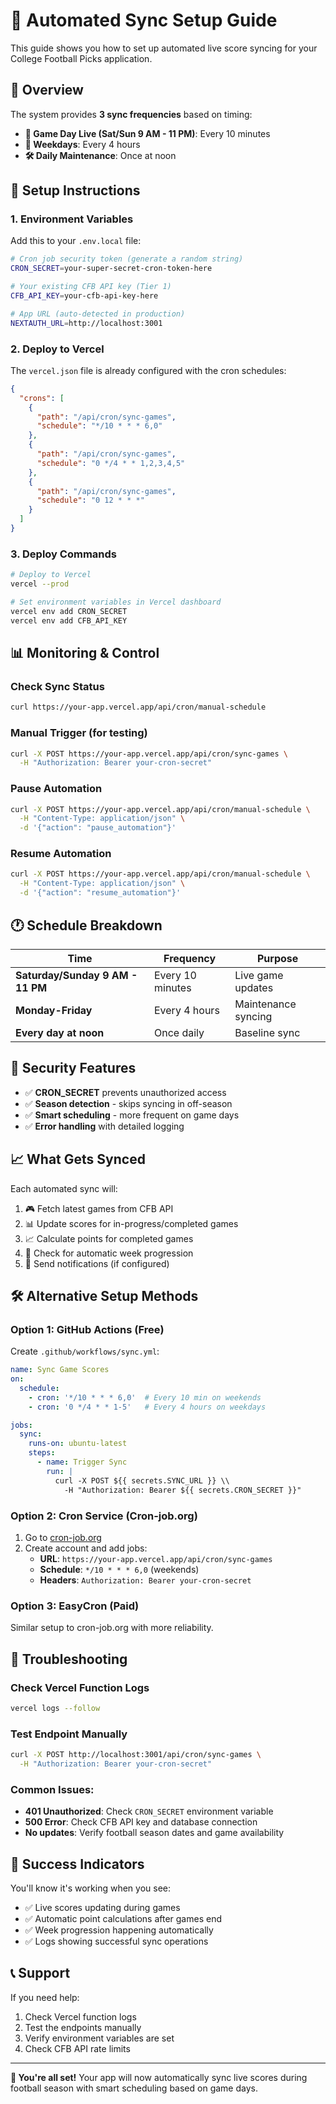 # 🤖 Automated Sync Setup Guide

This guide shows you how to set up automated live score syncing for your College Football Picks application.

## 🎯 Overview

The system provides **3 sync frequencies** based on timing:
- **🏈 Game Day Live (Sat/Sun 9 AM - 11 PM)**: Every 10 minutes
- **📅 Weekdays**: Every 4 hours  
- **🛠️ Daily Maintenance**: Once at noon

## 🚀 Setup Instructions

### 1. Environment Variables

Add this to your `.env.local` file:

```bash
# Cron job security token (generate a random string)
CRON_SECRET=your-super-secret-cron-token-here

# Your existing CFB API key (Tier 1)
CFB_API_KEY=your-cfb-api-key-here

# App URL (auto-detected in production)
NEXTAUTH_URL=http://localhost:3001
```

### 2. Deploy to Vercel

The `vercel.json` file is already configured with the cron schedules:

```json
{
  "crons": [
    {
      "path": "/api/cron/sync-games",
      "schedule": "*/10 * * * 6,0"
    },
    {
      "path": "/api/cron/sync-games", 
      "schedule": "0 */4 * * 1,2,3,4,5"
    },
    {
      "path": "/api/cron/sync-games",
      "schedule": "0 12 * * *"
    }
  ]
}
```

### 3. Deploy Commands

```bash
# Deploy to Vercel
vercel --prod

# Set environment variables in Vercel dashboard
vercel env add CRON_SECRET
vercel env add CFB_API_KEY
```

## 📊 Monitoring & Control

### Check Sync Status
```bash
curl https://your-app.vercel.app/api/cron/manual-schedule
```

### Manual Trigger (for testing)
```bash
curl -X POST https://your-app.vercel.app/api/cron/sync-games \
  -H "Authorization: Bearer your-cron-secret"
```

### Pause Automation
```bash
curl -X POST https://your-app.vercel.app/api/cron/manual-schedule \
  -H "Content-Type: application/json" \
  -d '{"action": "pause_automation"}'
```

### Resume Automation  
```bash
curl -X POST https://your-app.vercel.app/api/cron/manual-schedule \
  -H "Content-Type: application/json" \
  -d '{"action": "resume_automation"}'
```

## 🕐 Schedule Breakdown

| Time | Frequency | Purpose |
|------|-----------|---------|
| **Saturday/Sunday 9 AM - 11 PM** | Every 10 minutes | Live game updates |
| **Monday-Friday** | Every 4 hours | Maintenance syncing |
| **Every day at noon** | Once daily | Baseline sync |

## 🔐 Security Features

- ✅ **CRON_SECRET** prevents unauthorized access
- ✅ **Season detection** - skips syncing in off-season
- ✅ **Smart scheduling** - more frequent on game days
- ✅ **Error handling** with detailed logging

## 📈 What Gets Synced

Each automated sync will:
1. 🎮 Fetch latest games from CFB API
2. 📊 Update scores for in-progress/completed games  
3. 📈 Calculate points for completed games
4. 🔄 Check for automatic week progression
5. 📧 Send notifications (if configured)

## 🛠️ Alternative Setup Methods

### Option 1: GitHub Actions (Free)
Create `.github/workflows/sync.yml`:

```yaml
name: Sync Game Scores
on:
  schedule:
    - cron: '*/10 * * * 6,0'  # Every 10 min on weekends
    - cron: '0 */4 * * 1-5'   # Every 4 hours on weekdays

jobs:
  sync:
    runs-on: ubuntu-latest
    steps:
      - name: Trigger Sync
        run: |
          curl -X POST ${{ secrets.SYNC_URL }} \\
            -H "Authorization: Bearer ${{ secrets.CRON_SECRET }}"
```

### Option 2: Cron Service (Cron-job.org)
1. Go to [cron-job.org](https://cron-job.org)
2. Create account and add jobs:
   - **URL**: `https://your-app.vercel.app/api/cron/sync-games`
   - **Schedule**: `*/10 * * * 6,0` (weekends)
   - **Headers**: `Authorization: Bearer your-cron-secret`

### Option 3: EasyCron (Paid)
Similar setup to cron-job.org with more reliability.

## 🐛 Troubleshooting

### Check Vercel Function Logs
```bash
vercel logs --follow
```

### Test Endpoint Manually
```bash
curl -X POST http://localhost:3001/api/cron/sync-games \
  -H "Authorization: Bearer your-cron-secret"
```

### Common Issues:
- **401 Unauthorized**: Check `CRON_SECRET` environment variable
- **500 Error**: Check CFB API key and database connection
- **No updates**: Verify football season dates and game availability

## 🎉 Success Indicators

You'll know it's working when you see:
- ✅ Live scores updating during games
- ✅ Automatic point calculations after games end
- ✅ Week progression happening automatically
- ✅ Logs showing successful sync operations

## 📞 Support

If you need help:
1. Check Vercel function logs
2. Test the endpoints manually
3. Verify environment variables are set
4. Check CFB API rate limits

---

**🚀 You're all set!** Your app will now automatically sync live scores during football season with smart scheduling based on game days.